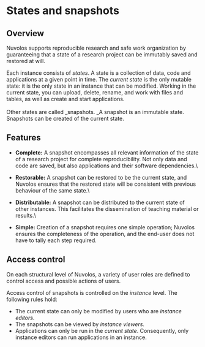 # States and snapshots

## Overview

Nuvolos supports reproducible research and safe work organization by guaranteeing that a state of a research project can be immutably saved and restored at will.

Each instance consists of _states_. A state is a collection of data, code and applications at a given point in time. The _current state_ is the only mutable state: it is the only state in an instance that can be modified. Working in the current state, you can upload, delete, rename, and work with files and tables, as well as create and start applications. \
\
Other states are called _snapshots. _A snapshot is an immutable state. Snapshots can be created of the current state.

## Features

* **Complete:** A snapshot encompasses all relevant information of the state of a research project for complete reproducibility. Not only data and code are saved, but also applications and their software dependencies.\

* **Restorable:** A snapshot can be restored to be the current state, and Nuvolos ensures that the restored state will be consistent with previous behaviour of the same state.\

* **Distributable:** A snapshot can be distributed to the current state of other instances. This facilitates the dissemination of teaching material or results.\

* **Simple:** Creation of a snapshot requires one simple operation; Nuvolos ensures the completeness of the operation, and the end-user does not have to tally each step required.

## Access control

On each structural level of Nuvolos, a variety of user roles are defined to control access and possible actions of users.&#x20;

Access control of snapshots is controlled on the _instance_ level. The following rules hold:

* The current state can only be modified by users who are _instance editors_.
* The snapshots can be viewed by _instance viewers_.
* Applications can only be run in the _current state_. Consequently, only instance editors can run applications in an instance.
